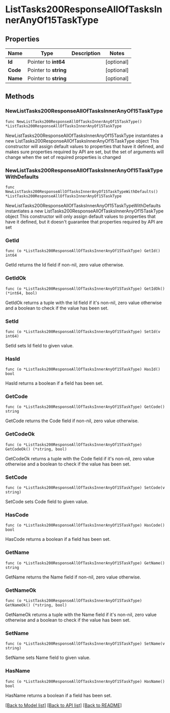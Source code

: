 # ListTasks200ResponseAllOfTasksInnerAnyOf15TaskType

## Properties

Name | Type | Description | Notes
------------ | ------------- | ------------- | -------------
**Id** | Pointer to **int64** |  | [optional] 
**Code** | Pointer to **string** |  | [optional] 
**Name** | Pointer to **string** |  | [optional] 

## Methods

### NewListTasks200ResponseAllOfTasksInnerAnyOf15TaskType

`func NewListTasks200ResponseAllOfTasksInnerAnyOf15TaskType() *ListTasks200ResponseAllOfTasksInnerAnyOf15TaskType`

NewListTasks200ResponseAllOfTasksInnerAnyOf15TaskType instantiates a new ListTasks200ResponseAllOfTasksInnerAnyOf15TaskType object
This constructor will assign default values to properties that have it defined,
and makes sure properties required by API are set, but the set of arguments
will change when the set of required properties is changed

### NewListTasks200ResponseAllOfTasksInnerAnyOf15TaskTypeWithDefaults

`func NewListTasks200ResponseAllOfTasksInnerAnyOf15TaskTypeWithDefaults() *ListTasks200ResponseAllOfTasksInnerAnyOf15TaskType`

NewListTasks200ResponseAllOfTasksInnerAnyOf15TaskTypeWithDefaults instantiates a new ListTasks200ResponseAllOfTasksInnerAnyOf15TaskType object
This constructor will only assign default values to properties that have it defined,
but it doesn't guarantee that properties required by API are set

### GetId

`func (o *ListTasks200ResponseAllOfTasksInnerAnyOf15TaskType) GetId() int64`

GetId returns the Id field if non-nil, zero value otherwise.

### GetIdOk

`func (o *ListTasks200ResponseAllOfTasksInnerAnyOf15TaskType) GetIdOk() (*int64, bool)`

GetIdOk returns a tuple with the Id field if it's non-nil, zero value otherwise
and a boolean to check if the value has been set.

### SetId

`func (o *ListTasks200ResponseAllOfTasksInnerAnyOf15TaskType) SetId(v int64)`

SetId sets Id field to given value.

### HasId

`func (o *ListTasks200ResponseAllOfTasksInnerAnyOf15TaskType) HasId() bool`

HasId returns a boolean if a field has been set.

### GetCode

`func (o *ListTasks200ResponseAllOfTasksInnerAnyOf15TaskType) GetCode() string`

GetCode returns the Code field if non-nil, zero value otherwise.

### GetCodeOk

`func (o *ListTasks200ResponseAllOfTasksInnerAnyOf15TaskType) GetCodeOk() (*string, bool)`

GetCodeOk returns a tuple with the Code field if it's non-nil, zero value otherwise
and a boolean to check if the value has been set.

### SetCode

`func (o *ListTasks200ResponseAllOfTasksInnerAnyOf15TaskType) SetCode(v string)`

SetCode sets Code field to given value.

### HasCode

`func (o *ListTasks200ResponseAllOfTasksInnerAnyOf15TaskType) HasCode() bool`

HasCode returns a boolean if a field has been set.

### GetName

`func (o *ListTasks200ResponseAllOfTasksInnerAnyOf15TaskType) GetName() string`

GetName returns the Name field if non-nil, zero value otherwise.

### GetNameOk

`func (o *ListTasks200ResponseAllOfTasksInnerAnyOf15TaskType) GetNameOk() (*string, bool)`

GetNameOk returns a tuple with the Name field if it's non-nil, zero value otherwise
and a boolean to check if the value has been set.

### SetName

`func (o *ListTasks200ResponseAllOfTasksInnerAnyOf15TaskType) SetName(v string)`

SetName sets Name field to given value.

### HasName

`func (o *ListTasks200ResponseAllOfTasksInnerAnyOf15TaskType) HasName() bool`

HasName returns a boolean if a field has been set.


[[Back to Model list]](../README.md#documentation-for-models) [[Back to API list]](../README.md#documentation-for-api-endpoints) [[Back to README]](../README.md)


